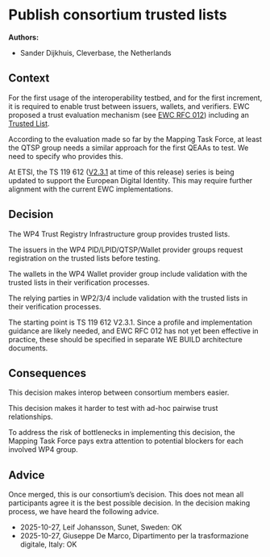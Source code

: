 # Publish consortium trusted lists

**Authors:**

- Sander Dijkhuis, Cleverbase, the Netherlands

## Context

For the first usage of the interoperability testbed, and for the first increment, it is required to enable trust between issuers, wallets, and verifiers. EWC proposed a trust evaluation mechanism (see [EWC RFC 012](../ewc-rfcs/ewc-rfc012-trust-mechanism.md)) including an [Trusted List](https://github.com/EWC-consortium/ewc-trust-list).

According to the evaluation made so far by the Mapping Task Force, at least the QTSP group needs a similar approach for the first QEAAs to test. We need to specify who provides this.

At ETSI, the TS 119 612 ([V2.3.1](https://www.etsi.org/deliver/etsi_ts/119600_119699/119612/02.03.01_60/ts_119612v020301p.pdf) at time of this release) series is being updated to support the European Digital Identity. This may require further alignment with the current EWC implementations.

## Decision

The WP4 Trust Registry Infrastructure group provides trusted lists.

The issuers in the WP4 PID/LPID/QTSP/Wallet provider groups request registration on the trusted lists before testing.

The wallets in the WP4 Wallet provider group include validation with the trusted lists in their verification processes.

The relying parties in WP2/3/4 include validation with the trusted lists in their verification processes.

The starting point is TS 119 612 V2.3.1. Since a profile and implementation guidance are likely needed, and EWC RFC 012 has not yet been effective in practice, these should be specified in separate WE BUILD architecture documents.

## Consequences

This decision makes interop between consortium members easier.

This decision makes it harder to test with ad-hoc pairwise trust relationships.

To address the risk of bottlenecks in implementing this decision, the Mapping Task Force pays extra attention to potential blockers for each involved WP4 group.

## Advice

Once merged, this is our consortium’s decision. This does not mean all
participants agree it is the best possible decision. In the decision
making process, we have heard the following advice.

- 2025-10-27, Leif Johansson, Sunet, Sweden: OK
- 2025-10-27, Giuseppe De Marco, Dipartimento per la trasformazione digitale, Italy: OK
